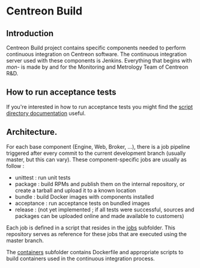 # Centreon Build

## Introduction

Centreon Build project contains specific components needed to perform
continuous integration on Centreon software. The continuous integration
server used with these components is Jenkins. Everything that begins
with *mon-* is made by and for the Monitoring and Metrology Team of
Centreon R&D.

## How to run acceptance tests

If you're interested in how to run acceptance tests you might find the
[script directory documentation](script/README.md) useful.

## Architecture.

For each base component (Engine, Web, Broker, ...), there is a job
pipeline triggered after every commit to the current development branch
(usually master, but this can vary). These component-specific jobs are
usually as follow :

  * unittest : run unit tests
  * package : build RPMs and publish them on the internal repository, or
    create a tarball and upload it to a known location
  * bundle : build Docker images with components installed
  * acceptance : run acceptance tests on bundled images
  * release : (not yet implemented ; if all tests were successful,
    sources and packages can be uploaded online and made available to
    customers)

Each job is defined in a script that resides in the
[jobs](jobs/README.md) subfolder. This repository serves as reference
for these jobs that are executed using the master branch.

The [containers](containers/README.md) subfolder contains Dockerfile
and appropriate scripts to build containers used in the continuous
integration process.
